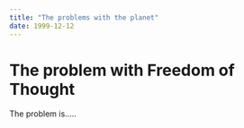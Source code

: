 ```yaml
---
title: "The problems with the planet"
date: 1999-12-12
---
```

# The problem with Freedom of Thought

The problem is.....
